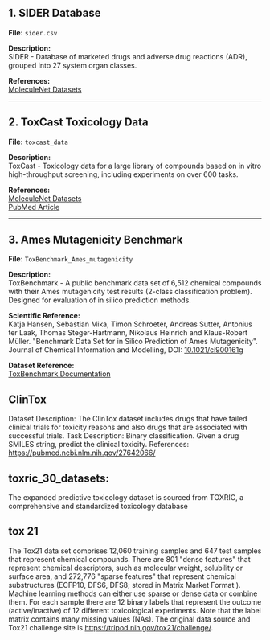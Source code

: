 ## 1. SIDER Database
**File:** `sider.csv`

**Description:**   
SIDER - Database of marketed drugs and adverse drug reactions (ADR), grouped into 27 system organ classes.

**References:**  
[MoleculeNet Datasets](https://moleculenet.org/datasets-1)

---

## 2. ToxCast Toxicology Data
**File:** `toxcast_data`

**Description:**   
ToxCast - Toxicology data for a large library of compounds based on in vitro high-throughput screening, including experiments on over 600 tasks.

**References:**  
[MoleculeNet Datasets](https://moleculenet.org/datasets-1)  
[PubMed Article](https://pubmed.ncbi.nlm.nih.gov/27367298/)

---

## 3. Ames Mutagenicity Benchmark
**File:** `ToxBenchmark_Ames_mutagenicity`

**Description:**   
ToxBenchmark - A public benchmark data set of 6,512 chemical compounds with their Ames mutagenicity test results (2-class classification problem). Designed for evaluation of in silico prediction methods.

**Scientific Reference:**  
Katja Hansen, Sebastian Mika, Timon Schroeter, Andreas Sutter, Antonius ter Laak, Thomas Steger-Hartmann, Nikolaus Heinrich and Klaus-Robert Müller.
"Benchmark Data Set for in Silico Prediction of Ames Mutagenicity". Journal of Chemical Information and Modelling, DOI: [10.1021/ci900161g](https://doi.org/10.1021/ci900161g)  

**Dataset Reference:**  
[ToxBenchmark Documentation](https://doc.ml.tu-berlin.de/toxbenchmark/)


## ClinTox
Dataset Description: The ClinTox dataset includes drugs that have failed clinical trials for toxicity reasons and also drugs that are associated with successful trials.
Task Description: Binary classification. Given a drug SMILES string, predict the clinical toxicity.
References: https://pubmed.ncbi.nlm.nih.gov/27642066/

## toxric_30_datasets: 
The expanded predictive toxicology dataset is sourced from TOXRIC, a comprehensive and standardized toxicology database

## tox 21
The Tox21 data set comprises 12,060 training samples and 647 test samples that represent chemical compounds. There are 801 "dense features" that represent chemical descriptors, such as molecular weight, solubility or surface area, and 272,776 "sparse features" that represent chemical substructures (ECFP10, DFS6, DFS8; stored in Matrix Market Format ). Machine learning methods can either use sparse or dense data or combine them. For each sample there are 12 binary labels that represent the outcome (active/inactive) of 12 different toxicological experiments. Note that the label matrix contains many missing values (NAs). The original data source and Tox21 challenge site is https://tripod.nih.gov/tox21/challenge/.
